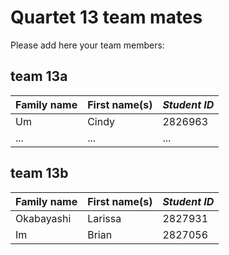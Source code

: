 # Quartet 13 team mates

Please add here your team members:

## team 13a
| Family name | First name(s) | *Student ID* |  
| --- | --- | --- |
| Um | Cindy  | 2826963 |Partner A
| ... | ... | ... |

## team 13b
| Family name | First name(s) | *Student ID* |  
| --- | --- | --- |
Okabayashi | Larissa | 2827931 | Partner A 
Im | Brian | 2827056 | Partner B
